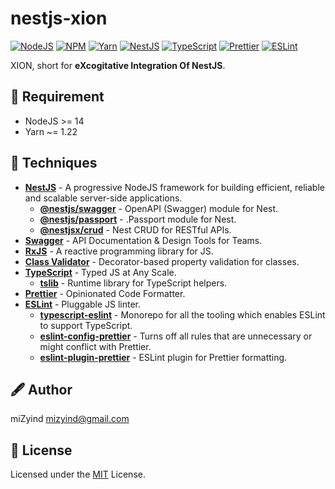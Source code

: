 # nestjs-xion

[![NodeJS](https://img.shields.io/badge/->=14-339933?style=for-the-badge&label=&logo=node.js&logoColor=fff)](https://nodejs.org)
[![NPM](https://img.shields.io/npm/v/nestjs-xion?style=for-the-badge&label=&color=cb3837&logo=npm)](https://www.npmjs.com/package/nestjs-xion)
[![Yarn](https://img.shields.io/badge/-~=1.22-2c8ebb?style=for-the-badge&label=&logo=yarn&logoColor=fff)](https://classic.yarnpkg.com)
[![NestJS](https://img.shields.io/github/package-json/dependency-version/mizyind/nestjs-xion/@nestjs/common?style=for-the-badge&label=&color=e0234e&logo=nestjs)](https://nestjs.com)
[![TypeScript](https://img.shields.io/github/package-json/dependency-version/mizyind/nestjs-xion/dev/typescript?style=for-the-badge&label=&color=007acc&logo=typescript&logoColor=fff)](https://www.typescriptlang.org)
[![Prettier](https://img.shields.io/npm/dependency-version/eslint-plugin-mizyind/prettier?style=for-the-badge&label=&color=f7b93e&logo=prettier&logoColor=000)](https://prettier.io)
[![ESLint](https://img.shields.io/npm/dependency-version/eslint-plugin-mizyind/eslint?style=for-the-badge&label=&color=4b32c3&logo=eslint&logoColor=fff)](https://eslint.org)

XION, short for **eXcogitative Integration Of NestJS**.

## 💠 Requirement

- NodeJS >= 14
- Yarn ~= 1.22

## 🌌 Techniques

- **[NestJS](https://nestjs.com)** - A progressive NodeJS framework for building efficient, reliable and scalable server-side applications.
  - **[@nestjs/swagger](https://github.com/nestjs/swagger)** - OpenAPI (Swagger) module for Nest.
  - **[@nestjs/passport](https://github.com/nestjs/passport)** - .Passport module for Nest.
  - **[@nestjsx/crud](https://github.com/nestjsx/crud)** - Nest CRUD for RESTful APIs.
- **[Swagger](https://swagger.io)** - API Documentation & Design Tools for Teams.
- **[RxJS](https://rxjs.dev)** - A reactive programming library for JS.
- **[Class Validator](https://github.com/typestack/class-validator)** - Decorator-based property validation for classes.
- **[TypeScript](https://www.typescriptlang.org)** - Typed JS at Any Scale.
  - **[tslib](https://github.com/microsoft/tslib)** - Runtime library for TypeScript helpers.
- **[Prettier](https://prettier.io)** - Opinionated Code Formatter.
- **[ESLint](https://eslint.org)** - Pluggable JS linter.
  - **[typescript-eslint](https://typescript-eslint.io)** - Monorepo for all the tooling which enables ESLint to support TypeScript.
  - **[eslint-config-prettier](https://github.com/prettier/eslint-config-prettier)** - Turns off all rules that are unnecessary or might conflict with Prettier.
  - **[eslint-plugin-prettier](https://github.com/prettier/eslint-plugin-prettier)** - ESLint plugin for Prettier formatting.

## 🖋 Author

miZyind <mizyind@gmail.com>

## 📇 License

Licensed under the [MIT](LICENSE) License.
